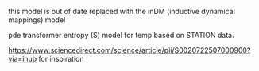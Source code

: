 this model is out of date replaced with the inDM (inductive dynamical mappings) model



pde transformer entropy (S) model for temp based on STATION data.


https://www.sciencedirect.com/science/article/pii/S0020722507000900?via=ihub for inspiration